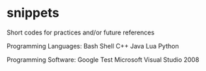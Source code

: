 snippets
========

Short codes for practices and/or future references

Programming Languages:
Bash Shell
C++
Java
Lua
Python

Programming Software:
Google Test
Microsoft Visual Studio 2008
